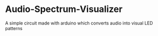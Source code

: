 # Audio-Spectrum-Visualizer
A simple circuit made with arduino which converts audio into visual LED patterns
